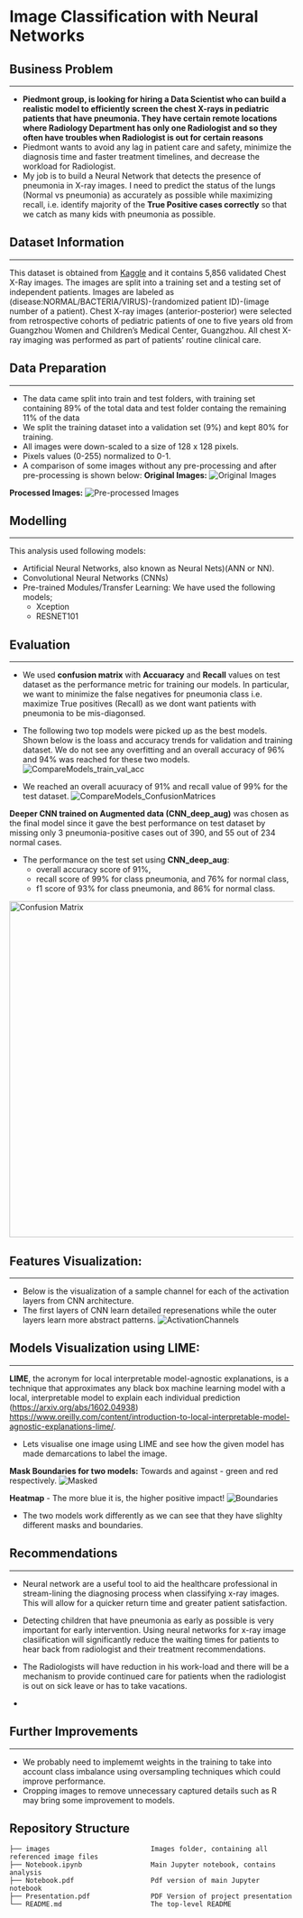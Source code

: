 # Image Classification with Neural Networks
## Business Problem
---------------------------------
* **Piedmont group, is looking for hiring a Data Scientist who can build a realistic model to efficiently screen the chest X-rays in pediatric patients that have pneumonia. 
They have certain remote locations where Radiology Department has only one Radiologist and so they often have troubles when Radiologist is out for certain reasons**
* Piedmont wants to avoid any lag in patient care and safety, minimize the diagnosis time and faster treatment timelines, and decrease the workload for Radiologist.
* My job is to build a Neural Network that detects the presence of pneumonia in X-ray images. I need to predict the status of the lungs (Normal vs pneumonia) as accurately as possible
while maximizing recall, i.e. identify majority of the **True Positive cases correctly** so that we catch as many kids with pneumonia as possible.
## Dataset Information
---------------------------------
This dataset is obtained from [Kaggle](https://www.kaggle.com/datasets/tolgadincer/labeled-chest-xray-images) and it contains 5,856 validated Chest X-Ray images. The images are split into a training set and a testing set of independent patients.
Images are labeled as (disease:NORMAL/BACTERIA/VIRUS)-(randomized patient ID)-(image number of a patient).
Chest X-ray images (anterior-posterior) were selected from retrospective cohorts of pediatric patients of one to five years old from Guangzhou Women and Children’s Medical Center, Guangzhou.
All chest X-ray imaging was performed as part of patients’ routine clinical care.
## Data Preparation
---------------------------------
* The data came split into train and test folders, with training set containing 89% of the total data and test folder containg the remaining 11% of the data
* We split the training dataset into a validation set (9%) and kept 80% for training.
* All images were down-scaled to a size of 128 x 128 pixels.
* Pixels values (0-255) normalized to 0-1.
* A comparison of some images without any pre-processing and after pre-processing is shown below:
**Original Images:**
![Original Images](https://github.com/deepssharma/Phase4/blob/main/images/RawImages.png)

**Processed Images:**
![Pre-processed Images](https://github.com/deepssharma/Phase4/blob/main/images/ScaledImages.png)

## Modelling
----
This analysis used following models:
- Artificial Neural Networks, also known as Neural Nets)(ANN or NN).
- Convolutional Neural Networks (CNNs)
- Pre-trained Modules/Transfer Learning: We have used the following models;
  - Xception
  - RESNET101
## Evaluation
----
* We used **confusion matrix** with **Accuaracy** and **Recall** values on test dataset as the performance metric for training our models. In particular, we want to minimize  the false negatives for pneumonia class i.e. maximize True positives (Recall) as we dont want patients with pneumonia to be mis-diagonsed.

* The following two top models were picked up as the best models.
Shown below is the loass and accuracy trends for validation and training dataset. We do not see any overfitting and an overall accuracy of 96% and 94% was reached for these two models.
![CompareModels_train_val_acc](https://github.com/deepssharma/Phase4/blob/main/images/accuracy_top_two_models_comp.png)

* We reached an overall acuuracy of 91% and recall value of 99% for the test dataset.
![CompareModels_ConfusionMatrices](https://github.com/deepssharma/Phase4/blob/main/images/TopModels_CM.png)

**Deeper CNN trained on Augmented data (CNN_deep_aug)** was chosen as the final model since it gave the best performance on test dataset by missing only 3 pneumonia-positive cases out of 390, and 55 out of 234 normal cases. 

* The performance on the test set using **CNN_deep_aug**:
    - overall accuracy score of 91%, 
    - recall score of 99% for class pneumonia, and 76% for normal class,
    - f1 score of 93% for class pneumonia, and 86% for normal class.
<img width="596" alt="Confusion Matrix" src="https://github.com/deepssharma/Phase4/blob/main/images/classificatio_report.png">

## Features Visualization:
----
* Below is the visualization of a sample channel for each of the activation layers from CNN architecture. 
* The first layers of CNN learn detailed represenations while the outer layers learn more abstract patterns. 
![ActivationChannels](https://github.com/deepssharma/Phase4/blob/main/images/features.png)

## Models Visualization using LIME:
-----
**LIME**, the acronym for local interpretable model-agnostic explanations, is a technique that approximates any black box machine learning model with a local, interpretable model to explain each individual prediction (https://arxiv.org/abs/1602.04938)
https://www.oreilly.com/content/introduction-to-local-interpretable-model-agnostic-explanations-lime/.

* Lets visualise one image using LIME and see how the given model has made demarcations to label the image.

**Mask Boundaries for two models:** Towards and against - green and red respectively.
![Masked](https://github.com/deepssharma/Phase4/blob/main/images/Topmodels_lime_masks.png)

**Heatmap** - The more blue it is, the higher positive impact!
![Boundaries](https://github.com/deepssharma/Phase4/blob/main/images/Topmodels_lime_comp.png)

* The two models work differently as we can see that they have slighlty different masks and boundaries.
## Recommendations
----
* Neural network are a useful tool to aid the healthcare professional in stream-lining the diagnosing process when classifying x-ray images. This will allow for a quicker return time and greater patient satisfaction.

* Detecting children that have pneumonia as early as possible is very important for early intervention. Using neural networks for x-ray image clasiification will significantly reduce the waiting times for patients to hear back from radiologist and their treatment recommendations.

* The Radiologists will have reduction in his work-load and there will be a mechanism to provide continued care for patients when the radiologist is out on sick leave or has to take vacations.
* 
## Further Improvements
----
* We probably need to implememt weights in the training to take into account class imbalance using oversampling techniques which could improve performance.
* Cropping images to remove unnecessary captured details such as R may bring some improvement to models.
## Repository Structure
 
    ├── images                         Images folder, containing all referenced image files
    ├── Notebook.ipynb                 Main Jupyter notebook, contains analysis
    ├── Notebook.pdf                   Pdf version of main Jupyter notebook
    ├── Presentation.pdf               PDF Version of project presentation                                        
    └── README.md                      The top-level README  
